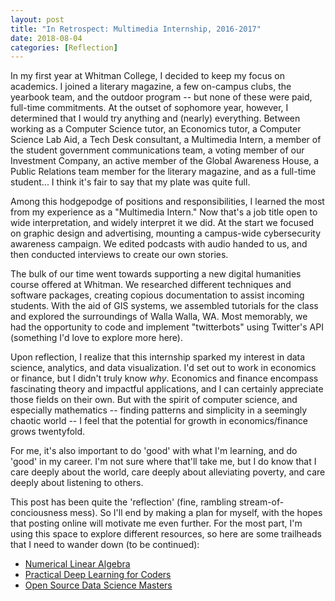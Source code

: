 ```yaml
---
layout: post
title: "In Retrospect: Multimedia Internship, 2016-2017"
date: 2018-08-04
categories: [Reflection]
---
```


In my first year at Whitman College, I decided to keep my focus on academics. I joined a literary magazine, a few on-campus clubs, the yearbook team, and the outdoor program -- but none of these were paid, full-time commitments. At the outset of sophomore year, however, I determined that I would try anything and (nearly) everything. Between working as a Computer Science tutor, an Economics tutor, a Computer Science Lab Aid, a Tech Desk consultant, a Multimedia Intern, a member of the student government communications team, a voting member of our Investment Company, an active member of the Global Awareness House, a Public Relations team member for the literary magazine, and as a full-time student... I think it's fair to say that my plate was quite full.

Among this hodgepodge of positions and responsibilities, I learned the most from my experience as a "Multimedia Intern." Now that's a job title open to wide interpretation, and widely interpret it we did. At the start we focused on graphic design and advertising, mounting a campus-wide cybersecurity awareness campaign. We edited podcasts with audio handed to us, and then conducted interviews to create our own stories.

The bulk of our time went towards supporting a new digital humanities course offered at Whitman. We researched different techniques and software packages, creating copious documentation to assist incoming students. With the aid of GIS systems, we assembled tutorials for the class and explored the surroundings of Walla Walla, WA. Most memorably, we had the opportunity to code and implement "twitterbots" using Twitter's API (something I'd love to explore more here).

Upon reflection, I realize that this internship sparked my interest in data science, analytics, and data visualization. I'd set out to work in economics or finance, but I didn't truly know *why*. Economics and finance encompass fascinating theory and impactful applications, and I can certainly appreciate those fields on their own. But with the spirit of computer science, and especially mathematics -- finding patterns and simplicity in a seemingly chaotic world -- I feel that the potential for growth in economics/finance grows twentyfold.

For me, it's also important to do 'good' with what I'm learning, and do 'good' in my career. I'm not sure where that'll take me, but I do know that I care deeply about the world, care deeply about alleviating poverty, and care deeply about listening to others.

This post has been quite the 'reflection' (fine, rambling stream-of-conciousness mess). So I'll end by making a plan for myself, with the hopes that posting online will motivate me even further. For the most part, I'm using this space to explore different resources, so here are some trailheads that I need to wander down (to be continued):

- [Numerical Linear Algebra](https://github.com/fastai/numerical-linear-algebra/blob/master/README.md)
- [Practical Deep Learning for Coders](http://course.fast.ai/lessons/lesson1.html)
- [Open Source Data Science Masters](https://github.com/datasciencemasters/go/blob/master/README.md)
